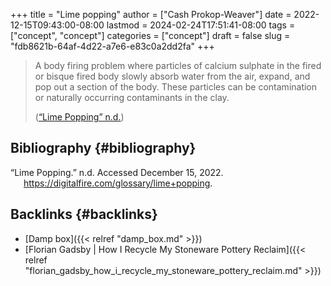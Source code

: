 +++
title = "Lime popping"
author = ["Cash Prokop-Weaver"]
date = 2022-12-15T09:43:00-08:00
lastmod = 2024-02-24T17:51:41-08:00
tags = ["concept", "concept"]
categories = ["concept"]
draft = false
slug = "fdb8621b-64af-4d22-a7e6-e83c0a2dd2fa"
+++

> A body firing problem where particles of calcium sulphate in the fired or bisque fired body slowly absorb water from the air, expand, and pop out a section of the body. These particles can be contamination or naturally occurring contaminants in the clay.
>
> (<a href="#citeproc_bib_item_1">“Lime Popping” n.d.</a>)


## Bibliography {#bibliography}

<style>.csl-entry{text-indent: -1.5em; margin-left: 1.5em;}</style><div class="csl-bib-body">
  <div class="csl-entry"><a id="citeproc_bib_item_1"></a>“Lime Popping.” n.d. Accessed December 15, 2022. <a href="https://digitalfire.com/glossary/lime+popping">https://digitalfire.com/glossary/lime+popping</a>.</div>
</div>


## Backlinks {#backlinks}

-   [Damp box]({{< relref "damp_box.md" >}})
-   [Florian Gadsby | How I Recycle My Stoneware Pottery Reclaim]({{< relref "florian_gadsby_how_i_recycle_my_stoneware_pottery_reclaim.md" >}})
